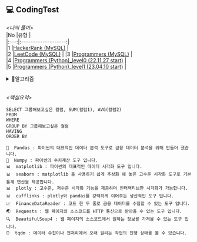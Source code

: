 ## 💻 CodingTest

*<나의 풀이>*  
|No |유형 |  
|:---:|:-------------------:|  
|1 |[HackerRank (MySQL)](https://github.com/teng-ny/CodingTest/tree/main/MySQL/HackerRank) |  
|2 |[LeetCode (MySQL)](https://github.com/teng-ny/CodingTest/tree/main/MySQL/LeetCode) |
|3 |[Programmers (MySQL)](https://github.com/teng-ny/CodingTest/tree/main/MySQL/Programmers) |  
|4 |[Programmers (Python)_level0 (22.11.27 start)](https://github.com/teng-ny/CodingTest/tree/main/Programmers/level0) |  
|5 |[Programmers (Python)_level1 (23.04.10 start)](https://github.com/teng-ny/CodingTest/tree/main/%ED%94%84%EB%A1%9C%EA%B7%B8%EB%9E%98%EB%A8%B8%EC%8A%A4/lv1) |
<br>   

<details>
<summary>🥨알고리즘</summary>
<div markdown="1">  

<br>  
    
|Week| 월요일 | 화요일 | 수요일 | 목요일 | 금요일 | 토요일 | 일요일 |
|:--:|:-:|:-:|:-:|:-:|:-:|:-:|:-:|
|1 |[짝수와 홀수](https://school.programmers.co.kr/learn/courses/30/lessons/12937), <br> [약수의 합](https://school.programmers.co.kr/learn/courses/30/lessons/12928), <br> [평균 구하기](https://school.programmers.co.kr/learn/courses/30/lessons/12944) | | | | | | |
|2 |[자릿수 더하기](https://school.programmers.co.kr/learn/courses/30/lessons/12931), <br> [x만큼 간격이 있는 n개의 숫자](https://school.programmers.co.kr/learn/courses/30/lessons/12954) |[나머지가 1이되는 수 찾기](https://school.programmers.co.kr/learn/courses/30/lessons/87389), <br> [문자열 내 p와 y의 개수](https://school.programmers.co.kr/learn/courses/30/lessons/12916), <br> [자연수 뒤집어 배열로 만들기](https://school.programmers.co.kr/learn/courses/30/lessons/12932) | | |[정수 제곱근 판별](https://school.programmers.co.kr/learn/courses/30/lessons/12934), <br> [정수 내림차순으로 배치](https://school.programmers.co.kr/learn/courses/30/lessons/12933), <br> [문자열을 정수로 바꾸기](https://school.programmers.co.kr/learn/courses/30/lessons/12925) |[하샤드 수](https://school.programmers.co.kr/learn/courses/30/lessons/12947), <br> [두 정수 사이의 합](https://school.programmers.co.kr/learn/courses/30/lessons/12912) |[콜라츠 추측](https://school.programmers.co.kr/learn/courses/30/lessons/12943), <br> [서울에서 김서방 찾기](https://school.programmers.co.kr/learn/courses/30/lessons/12919) |
|3 | |[핸드폰 번호 가리기](https://school.programmers.co.kr/learn/courses/30/lessons/12948), <br> [나누어 떨어지는 숫자 배열](https://school.programmers.co.kr/learn/courses/30/lessons/12910) |[음양 더하기](https://school.programmers.co.kr/learn/courses/30/lessons/76501), <br> [제일 작은 수 제거하기](https://school.programmers.co.kr/learn/courses/30/lessons/12935) |[없는 숫자 더하기](https://school.programmers.co.kr/learn/courses/30/lessons/86051), <br> [가운데 글자 가져오기](https://school.programmers.co.kr/learn/courses/30/lessons/12903) | |[수박수박수박수박수박수?](https://school.programmers.co.kr/learn/courses/30/lessons/12922), <br> [내적](https://school.programmers.co.kr/learn/courses/30/lessons/70128), <br> [문자열 내림차순으로 배치하기](https://school.programmers.co.kr/learn/courses/30/lessons/12917) |[약수의 개수와 덧셈](https://school.programmers.co.kr/learn/courses/30/lessons/77884), <br> [부족한 금액 계산하기](https://school.programmers.co.kr/learn/courses/30/lessons/82612) |

</div>
</details>
<br>  

*<핵심요약>*    

    SELECT 그룹해보고싶은 컬럼, SUM(컬럼1), AVG(컬럼2)    
    FROM  
    WHERE  
    GROUP BY 그룹해보고싶은 컬럼  
    HAVING  
    ORDER BY   
  
  ```
🐼  Pandas : 파이썬의 대표적인 데이터 분석 도구로 금융 데이터 분석을 위해 만들어 졌습니다.
🧮  Numpy : 파이썬의 수치계산 도구 입니다.
📊  matplotlib : 파이썬의 대표적인 데이터 시각화 도구 입니다.
📊  seaborn : matplotlib 을 사용하기 쉽게 추상화 해 놓은 고수준 시각화 도구로 기본 통계 연산을 제공합니다.
📊  plotly : 고수준, 저수준 시각화 기능을 제공하며 인터랙티브한 시각화가 가능합니다.
📊  cufflinks : plotly와 pandas를 강력하게 이어주는 생산적인 도구 입니다.
📈  FinanceDataReader : 코드 한 두 줄로 금융 데이터를 수집할 수 있는 도구 입니다.
🌏  Requests : 웹 페이지의 소스코드를 HTTP 통신으로 받아올 수 있는 도구 입니다.
🔍  BeautifulSoup4 : 웹 페이지의 소스코드에서 원하는 정보를 가져올 수 있는 도구 입니다.
⏰  tqdm : 데이터 수집이나 전처리에서 오래 걸리는 작업의 진행 상태를 볼 수 있습니다.
```
<br>
